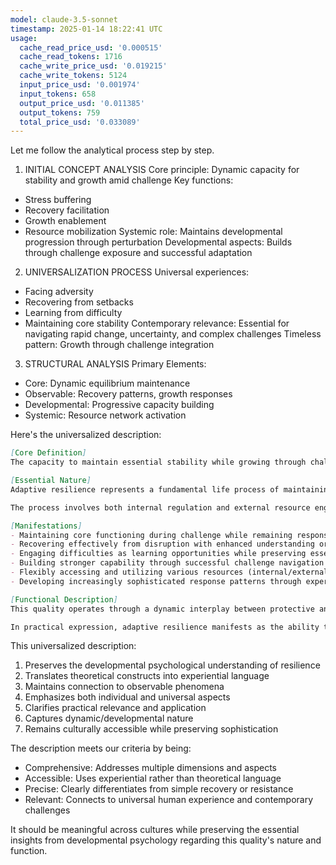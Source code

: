 ```yaml
---
model: claude-3.5-sonnet
timestamp: 2025-01-14 18:22:41 UTC
usage:
  cache_read_price_usd: '0.000515'
  cache_read_tokens: 1716
  cache_write_price_usd: '0.019215'
  cache_write_tokens: 5124
  input_price_usd: '0.001974'
  input_tokens: 658
  output_price_usd: '0.011385'
  output_tokens: 759
  total_price_usd: '0.033089'
---
```


Let me follow the analytical process step by step.

1. INITIAL CONCEPT ANALYSIS
Core principle: Dynamic capacity for stability and growth amid challenge
Key functions:
- Stress buffering
- Recovery facilitation
- Growth enablement
- Resource mobilization
Systemic role: Maintains developmental progression through perturbation
Developmental aspects: Builds through challenge exposure and successful adaptation

2. UNIVERSALIZATION PROCESS
Universal experiences:
- Facing adversity
- Recovering from setbacks
- Learning from difficulty
- Maintaining core stability
Contemporary relevance: Essential for navigating rapid change, uncertainty, and complex challenges
Timeless pattern: Growth through challenge integration

3. STRUCTURAL ANALYSIS
Primary Elements:
- Core: Dynamic equilibrium maintenance
- Observable: Recovery patterns, growth responses
- Developmental: Progressive capacity building
- Systemic: Resource network activation

Here's the universalized description:

```markdown
[Core Definition]
The capacity to maintain essential stability while growing through challenge, combining protective strength with adaptive flexibility. This dynamic quality enables individuals to navigate disruption while advancing their development, transforming potential obstacles into opportunities for enhancement.

[Essential Nature]
Adaptive resilience represents a fundamental life process of maintaining coherence while evolving through challenge. Unlike simple resistance or recovery, it encompasses active engagement with difficulty that facilitates growth. This quality operates through dynamic balance between stability and change, protecting core functioning while incorporating new learning from experience.

The process involves both internal regulation and external resource engagement, creating a flexible response system that maintains essential functioning while building enhanced capabilities. This combines immediate adaptive responses with longer-term developmental integration.

[Manifestations]
- Maintaining core functioning during challenge while remaining responsive to new demands
- Recovering effectively from disruption with enhanced understanding or capability
- Engaging difficulties as learning opportunities while preserving essential stability
- Building stronger capability through successful challenge navigation
- Flexibly accessing and utilizing various resources (internal/external) as needed
- Developing increasingly sophisticated response patterns through experience integration

[Functional Description]
This quality operates through a dynamic interplay between protective and growth mechanisms. When facing challenge, it first activates stabilizing responses to maintain essential functioning. Simultaneously, it engages adaptive learning processes that assess the situation, mobilize resources, and integrate new patterns of response. This dual process ensures both immediate coping and long-term enhancement.

In practical expression, adaptive resilience manifests as the ability to remain grounded yet flexible when facing difficulty. It enables individuals to maintain effectiveness under pressure while learning and growing from challenges. This creates an upward spiral where successfully navigated challenges build enhanced capacity for future adaptation. The quality becomes more sophisticated through use, developing more nuanced and effective response patterns over time.
```

This universalized description:
1. Preserves the developmental psychological understanding of resilience
2. Translates theoretical constructs into experiential language
3. Maintains connection to observable phenomena
4. Emphasizes both individual and universal aspects
5. Clarifies practical relevance and application
6. Captures dynamic/developmental nature
7. Remains culturally accessible while preserving sophistication

The description meets our criteria by being:
- Comprehensive: Addresses multiple dimensions and aspects
- Accessible: Uses experiential rather than theoretical language
- Precise: Clearly differentiates from simple recovery or resistance
- Relevant: Connects to universal human experience and contemporary challenges

It should be meaningful across cultures while preserving the essential insights from developmental psychology regarding this quality's nature and function.